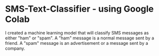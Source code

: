 # SMS-Text-Classifier - using Google Colab

I created a machine learning model that will classify SMS messages as either "ham" or "spam". A "ham" message is a normal message sent by a friend. A "spam" message is an advertisement or a message sent by a company.
